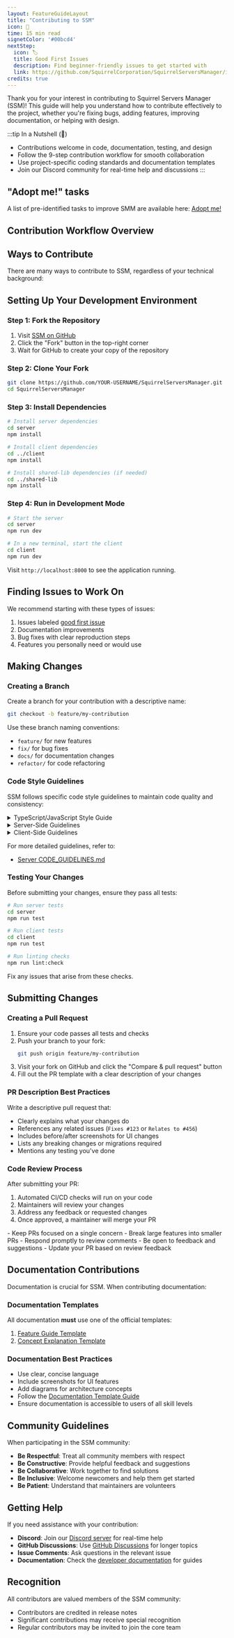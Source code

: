 ```yaml
---
layout: FeatureGuideLayout
title: "Contributing to SSM"
icon: 🤝
time: 15 min read
signetColor: '#00bcd4'
nextStep:
  icon: 🏷️
  title: Good First Issues
  description: Find beginner-friendly issues to get started with
  link: https://github.com/SquirrelCorporation/SquirrelServersManager/issues?q=is%3Aissue+is%3Aopen+label%3A%22good+first+issue%22
credits: true
---
```

Thank you for your interest in contributing to Squirrel Servers Manager (SSM)! This guide will help you understand how to contribute effectively to the project, whether you're fixing bugs, adding features, improving documentation, or helping with design.


:::tip In a Nutshell (🌰)
- Contributions welcome in code, documentation, testing, and design
- Follow the 9-step contribution workflow for smooth collaboration
- Use project-specific coding standards and documentation templates
- Join our Discord community for real-time help and discussions
:::

## "Adopt me!" tasks
A list of pre-identified tasks to improve SMM are available here: [Adopt me!](https://github.com/SquirrelCorporation/SquirrelServersManager/issues?q=is%3Aissue%20state%3Aopen%20label%3A%22adopt%20me!%22)

## Contribution Workflow Overview

<MentalModelDiagram 
  title="Contribution Workflow" 
  imagePath="/images/contribution-workflow.svg" 
  altText="SSM Contribution Workflow Diagram" 
  caption="Figure 1: The 9-step contribution workflow for Squirrel Servers Manager" 
/>

## Ways to Contribute

There are many ways to contribute to SSM, regardless of your technical background:

<FeatureGrid>
  <FeatureCard 
    title="Code Contributions" 
    description="Fix bugs, add features, optimize performance, and improve the codebase." 
    icon="💻" 
  />
  <FeatureCard 
    title="Documentation" 
    description="Improve guides, create tutorials, fix errors, and make SSM easier to use." 
    icon="📝" 
  />
  <FeatureCard 
    title="Testing" 
    description="Help test SSM on different platforms, report bugs, and write automated tests." 
    icon="🧪" 
  />
  <FeatureCard 
    title="Design" 
    description="Enhance the UI/UX, create visual assets, and improve the overall design." 
    icon="🎨" 
  />
</FeatureGrid>

## Setting Up Your Development Environment

<ProcessSteps :steps="[
  { number: 1, title: 'Fork the Repository', description: 'Visit the https://github.com/SquirrelCorporation/SquirrelServersManager SSM GitHub repository and click the \'Fork\' button in the top right corner.' },
  { number: 2, title: 'Clone Your Fork', description: 'Clone your forked repository to your local machine.' },
  { number: 3, title: 'Install Dependencies', description: 'Install the required dependencies for both the server and client.' },
  { number: 4, title: 'Run in Development Mode', description: 'Start the development server and client to verify your setup.' }
]" />

### Step 1: Fork the Repository

1. Visit [SSM on GitHub](https://github.com/SquirrelCorporation/SquirrelServersManager)
2. Click the "Fork" button in the top-right corner
3. Wait for GitHub to create your copy of the repository

### Step 2: Clone Your Fork

```bash
git clone https://github.com/YOUR-USERNAME/SquirrelServersManager.git
cd SquirrelServersManager
```

### Step 3: Install Dependencies

```bash
# Install server dependencies
cd server
npm install

# Install client dependencies
cd ../client
npm install

# Install shared-lib dependencies (if needed)
cd ../shared-lib
npm install
```

### Step 4: Run in Development Mode

```bash
# Start the server
cd server
npm run dev

# In a new terminal, start the client
cd client
npm run dev
```

Visit `http://localhost:8000` to see the application running.

## Finding Issues to Work On

<RequirementsGrid :requirements="[
  { header: 'Good First Issues', items: ['Small scope', 'Clear requirements', 'Labeled in GitHub', 'Good for beginners'] },
  { header: 'Feature Requests', items: ['Add new capabilities', 'Enhancement requests', 'UI/UX improvements', 'Performance optimizations'] },
  { header: 'Bug Fixes', items: ['Fix reported issues', 'Improve stability', 'Address edge cases', 'Solve usability problems'] },
  { header: 'Documentation', items: ['Fix typos/errors', 'Add missing information', 'Create tutorials', 'Improve existing guides'] }
]" />

We recommend starting with these types of issues:

1. Issues labeled [good first issue](https://github.com/SquirrelCorporation/SquirrelServersManager/issues?q=is%3Aissue+is%3Aopen+label%3A%22good+first+issue%22)
2. Documentation improvements
3. Bug fixes with clear reproduction steps
4. Features you personally need or would use

## Making Changes

### Creating a Branch

Create a branch for your contribution with a descriptive name:

```bash
git checkout -b feature/my-contribution
```

Use these branch naming conventions:
- `feature/` for new features
- `fix/` for bug fixes
- `docs/` for documentation changes
- `refactor/` for code refactoring

### Code Style Guidelines

SSM follows specific code style guidelines to maintain code quality and consistency:

<details>
<summary>TypeScript/JavaScript Style Guide</summary>

- **Formatting**: 2-space indentation, LF line endings, single quotes
- **Naming Conventions**:
  - PascalCase for classes, interfaces, types, decorators
  - camelCase for variables, functions, methods
  - ALL_CAPS for constants
- **Code Structure**:
  - Limit function size (< 50 lines recommended)
  - Use meaningful variable names
  - Add comments for complex logic
- **Types**:
  - Use strict typing with interfaces and types
  - Avoid `any` type when possible
  - Define return types for functions
- **Testing**:
  - Write tests for new features
  - Cover edge cases
  - Aim for high code coverage
</details>

<details>
<summary>Server-Side Guidelines</summary>

- **NestJS Architecture**:
  - Follow the module pattern
  - Use dependency injection
  - Implement interfaces for services
  - Apply proper validation using DTOs
- **Module Encapsulation**:
  - Only export services, never repositories
  - Access functionality through service interfaces
  - Use tokens for injection (e.g., `DEVICES_SERVICE`)
- **Error Handling**:
  - Use standardized exception types
  - Include relevant context in errors
  - Follow the API error response format
</details>

<details>
<summary>Client-Side Guidelines</summary>

- **React Patterns**:
  - Use functional components with hooks
  - Implement proper state management
  - Follow Ant Design Pro patterns
  - Use composition over inheritance
- **UI/UX**:
  - Follow the existing design system
  - Ensure responsive design
  - Maintain accessibility standards
  - Consider performance impact
</details>

For more detailed guidelines, refer to:
- [Server CODE_GUIDELINES.md](https://github.com/SquirrelCorporation/SquirrelServersManager/blob/master/server/CODE_GUIDELINES.md)

### Testing Your Changes

Before submitting your changes, ensure they pass all tests:

```bash
# Run server tests
cd server
npm run test

# Run client tests
cd client
npm run test

# Run linting checks
npm run lint:check
```

Fix any issues that arise from these checks.

## Submitting Changes

### Creating a Pull Request

1. Ensure your code passes all tests and checks
2. Push your branch to your fork:
   ```bash
   git push origin feature/my-contribution
   ```
3. Visit your fork on GitHub and click the "Compare & pull request" button
4. Fill out the PR template with a clear description of your changes

### PR Description Best Practices

Write a descriptive pull request that:

- Clearly explains what your changes do
- References any related issues (`Fixes #123` or `Relates to #456`)
- Includes before/after screenshots for UI changes
- Lists any breaking changes or migrations required
- Mentions any testing you've done

### Code Review Process

After submitting your PR:

1. Automated CI/CD checks will run on your code
2. Maintainers will review your changes
3. Address any feedback or requested changes
4. Once approved, a maintainer will merge your PR

<PlatformNote platform="Pull Request Tips">
- Keep PRs focused on a single concern
- Break large features into smaller PRs
- Respond promptly to review comments
- Be open to feedback and suggestions
- Update your PR based on review feedback
</PlatformNote>

## Documentation Contributions

Documentation is crucial for SSM. When contributing documentation:

### Documentation Templates

All documentation **must** use one of the official templates:

1. [Feature Guide Template](/docs/templates/feature-guide-template.md)
2. [Concept Explanation Template](/docs/templates/concept-explanation-template.md)

### Documentation Best Practices

- Use clear, concise language
- Include screenshots for UI features
- Add diagrams for architecture concepts
- Follow the [Documentation Template Guide](/docs/developer/documentation-template)
- Ensure documentation is accessible to users of all skill levels

## Community Guidelines

When participating in the SSM community:

- **Be Respectful**: Treat all community members with respect
- **Be Constructive**: Provide helpful feedback and suggestions
- **Be Collaborative**: Work together to find solutions
- **Be Inclusive**: Welcome newcomers and help them get started
- **Be Patient**: Understand that maintainers are volunteers

## Getting Help

If you need assistance with your contribution:

- **Discord**: Join our [Discord server](https://discord.gg/cnQjsFCGKJ) for real-time help
- **GitHub Discussions**: Use [GitHub Discussions](https://github.com/SquirrelCorporation/SquirrelServersManager/discussions) for longer topics
- **Issue Comments**: Ask questions in the relevant issue
- **Documentation**: Check the [developer documentation](/docs/developer/) for guides

## Recognition

All contributors are valued members of the SSM community:

- Contributors are credited in release notes
- Significant contributions may receive special recognition
- Regular contributors may be invited to join the core team
